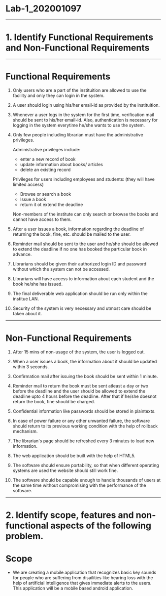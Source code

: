 # Lab-1_202001097

-----------------------------------------------------------------------------------------------------------------------------------------------------------------------

# 1. Identify Functional Requirements and Non-Functional Requirements

-----------------------------------------------------------------------------------------------------------------------------------------------------------------------

# Functional Requirements

1. Only users who are a part of the instituition are allowed to use the facility and only they can login in the system.

2. A user should login using his/her email-id as provided by the instituition.

3. Whenever a user logs in the system for the first time, verification mail should be sent to his/her email-id. Also, authentication is necessary for logging in the system everytime he/she wants to use the system.

4. Only few people including librarian must have the administrative privileges.

   Administrative privileges include:
   * enter a new record of book 
   * update information about books/ articles
   * delete an existing record

   Privileges for users including employees and students: (they will have limited access)
   * Browse or search a book
   * Issue a book
   * return it ot extend the deadline

   Non-members of the institute can only search or browse the books and cannot have access to them.

5. After a user issues a book, information regarding the deadline of returning the book, fine, etc. should be mailed to the user.

6. Reminder mail should be sent to the user and he/she should be allowed to extend the deadline if no one has booked the particular book in advance.

7. Librarians should be given their authorized login ID and password without which the system can not be accessed.

8. Librarians will have access to information about each student and the book he/she has issued.

9. The final deliverable web application should be run only within the institue LAN.

10. Security of the system is very necessary and utmost care should be taken about it.

-----------------------------------------------------------------------------------------------------------------------------------------------------------------------

# Non-Functional Requirements

1. After 15 mins of non-usage of the system, the user is logged out.

2. When a user issues a book, the information about it should be updated within 3 seconds.

3. Confirmation mail after issuing the book should be sent within 1 minute.

4. Reminder mail to return the book must be sent atleast a day or two before the deadline and the user should be allowed to extend the deadline upto 4 hours before the deadline. After that if he/she doesnot return the book, fine should be charged.

5. Confidential information like passwords should be stored in plaintexts.

6. In case of power failure or any other unwanted failure, the software should return to its previous working condition with the help of rollback mechanism.

7. The librarian's page should be refreshed every 3 minutes to load new information.

8. The web application should be built with the help of HTML5.

9. The software should ensure portability, so that when different operating systems are used the website should still work fine.

10. The software should be capable enough to handle thousands of users at the same time without compromising with the performance of the software.


-----------------------------------------------------------------------------------------------------------------------------------------------------------------------

# 2. Identify scope, features and non-functional aspects of the following problem.

# Scope

* We are creating a mobile application that recognizes basic key sounds for people who are suffering from disailities like hearing loss with the help of artificial intelligence that gives immediate alerts to the users. This application will be a mobile based android application.
